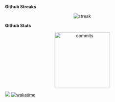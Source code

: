 <!--
**Noudi03/Noudi03** is a ✨ _special_ ✨ repository because its `README.md` (this file) appears on your GitHub profile.

Here are some ideas to get you started:

- 🔭 I’m currently working on ..
- 🌱 I’m currently learning
- 💬 Ask me about ...
- 📫 How to reach me: ..
-->
<summary><b>Github Streaks</b></summary>
<p align="center">
  <img src="https://github-readme-streak-stats.herokuapp.com/?user=Noudi03&theme=black-ice&hide_border=true&stroke=0000&background=141321&ring=fe428e&fire=a9fef7&currStreakLabel=a9fef7" alt="streak"/>
</p>

<summary><b>Github Stats</b></summary>
<p align="center">
  <img height="180em" src="https://github-readme-stats-vh6l.vercel.app/api?username=Noudi03&show_icons=true&theme=radical&include_private=true&hide_border=true" alt="commits" align = "center"/>
  <!--img height="180em" src="https://github-readme-stats.vercel.app/api/wakatime?username=noudi03&v=2&theme=radical&hide_border=true" alt"wakatime" align = "center"/-->
</p>

<!--takes a shit ton of time to load
<summary><b>Github Activity</b></summary>
<p align="center"
   <a href="#">
      <img alt="Noudi's Activity Graph" src="https://readme-activity-graph-noudi.herokuapp.com/graph?username=Noudi03&bg_color=141321&color=a9fef7&line=fe428e&point=fe428eF&hide_border=true"/>
   </a>
</p>
<![Github trophies](https://github-profile-trophy.vercel.app/?username=Noudi03&no-bg=true)-->


![](https://visitor-badge.laobi.icu/badge?page_id=Noudi03.Noudi03)
[![wakatime](https://wakatime.com/badge/user/1952dc92-64e1-40d8-8cc5-242b6d81d12a.svg)](https://wakatime.com/@1952dc92-64e1-40d8-8cc5-242b6d81d12a)
